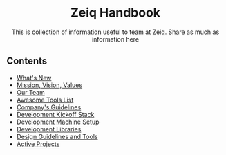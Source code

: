 <div align="center">
  <h1>Zeiq Handbook</h1>
  
  <p>This is collection of information useful to team at Zeiq. Share as much as information here</p>
</div>

## Contents

- [What's New](whats-new.md)
- [Mission, Vision, Values](mission.md)
- [Our Team](team.md)
- [Awesome Tools List](awesome-list.md)
- [Company's Guidelines](guidelines.md)
- [Development Kickoff Stack](kickoff.md)
- [Development Machine Setup](development-machine.md)
- [Development Libraries](development-libraries.md)
- [Design Guidelines and Tools](design.md)
- [Active Projects](https://github.com/perminder-klair/projects/projects/1)

